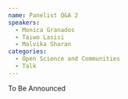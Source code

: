```yaml
---
name: Panelist Q&A 2
speakers:
  - Monica Granados
  - Taiwo Lasisi
  - Malvika Sharan
categories:
  - Open Science and Communities
  - Talk
---
```


To Be Announced
